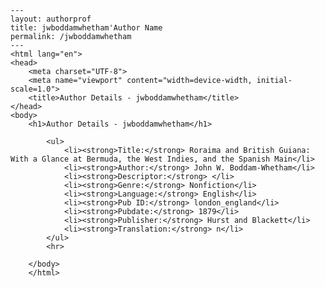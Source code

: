 
    ---
    layout: authorprof
    title: jwboddamwhetham'Author Name 
    permalink: /jwboddamwhetham
    ---
    <html lang="en">
    <head>
        <meta charset="UTF-8">
        <meta name="viewport" content="width=device-width, initial-scale=1.0">
        <title>Author Details - jwboddamwhetham</title>
    </head>
    <body>
        <h1>Author Details - jwboddamwhetham</h1>
        
            <ul>
                <li><strong>Title:</strong> Roraima and British Guiana: With a Glance at Bermuda, the West Indies, and the Spanish Main</li>
                <li><strong>Author:</strong> John W. Boddam-Whetham</li>
                <li><strong>Descriptor:</strong> </li>
                <li><strong>Genre:</strong> Nonfiction</li>
                <li><strong>Language:</strong> English</li>
                <li><strong>Pub ID:</strong> london_england</li>
                <li><strong>Pubdate:</strong> 1879</li>
                <li><strong>Publisher:</strong> Hurst and Blackett</li>
                <li><strong>Translation:</strong> n</li>
            </ul>
            <hr>
            
        </body>
        </html>
        